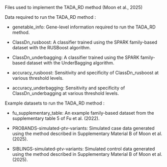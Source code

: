 Files used to implement the TADA_RD method (Moon et al., 2025)

Data required to run the TADA_RD method :

  - genetable_info: Gene-level information required to run the TADA_RD method.
 
  - ClassDn_rusboost: A classifier trained using the SPARK family-based dataset with the RUSBoost algorithm.
  
  - ClassDn_underbagging: A classifier trained using the SPARK family-based dataset with the UnderBagging algorithm.
  
  - accuracy_rusboost: Sensitivity and specificity of ClassDn_rusboost at various threshold levels.
  
  - accuracy_underbagging: Sensitivity and specificity of ClassDn_underbagging at various threshold levels.

Example datasets to run the TADA_RD method :

  - fu_supplementary_table: An example family-based dataset from the supplementary table 5 of Fu et al. (2022).
  
  - PROBANDS-simulated-ptv-variants: Simulated case data generated using the method described in Supplementary Material B of Moon et al. (2025).
  
  - SIBLINGS-simulated-ptv-variants: Simulated control data generated using the method described in Supplementary Material B of Moon et al. (2025).

